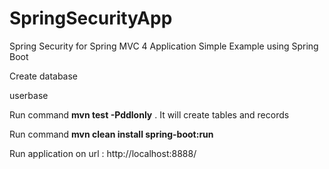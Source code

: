 # SpringSecurityApp
Spring Security for Spring MVC 4 Application Simple Example using Spring Boot


Create database 

userbase

Run command <b>mvn test -Pddlonly</b> . It will create tables and records

Run command <b>mvn clean install spring-boot:run</b>

Run application on url : http://localhost:8888/
